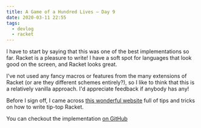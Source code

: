 ```yaml
---
title: A Game of a Hundred Lives — Day 9
date: 2020-03-11 22:55
tags:
  - devlog
  - racket
---
```


I have to start by saying that this was one of the best implementations so far.
Racket is a pleasure to write! I have a soft spot for languages that look good
on the screen, and Racket looks great.

I've not used any fancy macros or features from the many extensions of Racket
(or are they different schemes entirely?), so I like to think that this is a
relatively vanilla approach. I'd appreciate feedback if anybody has any!

Before I sign off, I came across [this wonderful website][1] full of tips and
tricks on how to write tip-top Racket.

You can checkout the implementation [on GitHub][2]

[1]: https://beautifulracket.com/
[2]: https://github.com/iainreid820/game-of-life/blob/master/racket/main.rkt
